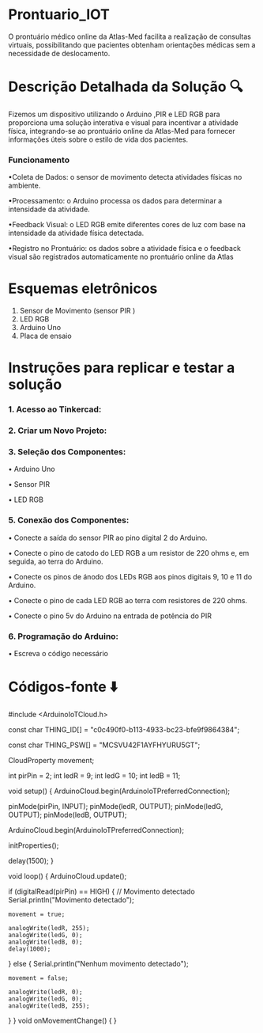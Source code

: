 # Prontuario_IOT
O prontuário médico online da Atlas-Med facilita a realização de consultas virtuais, possibilitando que pacientes obtenham orientações médicas sem a necessidade de deslocamento.


# Descrição Detalhada da Solução 🔍
Fizemos um dispositivo utilizando o Arduino ,PIR e LED RGB para proporciona uma solução interativa e visual para incentivar a atividade física, integrando-se ao prontuário  online da Atlas-Med para fornecer informações úteis sobre o estilo de vida dos pacientes.

### Funcionamento

•Coleta de Dados: o sensor de movimento detecta atividades físicas no ambiente.

•Processamento: o Arduino processa os dados para determinar a intensidade da atividade.

•Feedback Visual: o LED RGB emite diferentes cores de luz com base na intensidade da atividade física detectada.

•Registro no Prontuário: os dados sobre a atividade física e o feedback visual são registrados automaticamente no prontuário online da Atlas 

# Esquemas eletrônicos 

1.	Sensor de Movimento (sensor PIR )
2.	LED RGB
3.	Arduino Uno
4.	Placa de ensaio

# Instruções para replicar e testar a solução

### 1.	Acesso ao Tinkercad:

### 2.	Criar um Novo Projeto:

### 3.	Seleção dos Componentes:
   
• Arduino Uno

• Sensor PIR

• LED RGB 

### 5.	Conexão dos Componentes:
•	Conecte a saída do sensor PIR ao pino digital 2 do Arduino.

•	Conecte o pino de catodo do LED RGB a um resistor de 220 ohms e, em seguida, ao terra do Arduino.

•	Conecte os pinos de ánodo dos LEDs RGB aos pinos digitais 9, 10 e 11 do Arduino.

•	Conecte o pino de cada LED RGB ao terra com resistores de 220 ohms.

•	Conecte o pino 5v do Arduino na entrada de potência do PIR

### 6.  Programação do Arduino:
•	Escreva o código necessário 

# Códigos-fonte ⬇️

#include <ArduinoIoTCloud.h>

const char THING_ID[] = "c0c490f0-b113-4933-bc23-bfe9f9864384";

const char THING_PSW[] = "MCSVU42F1AYFHYURU5GT";

CloudProperty<bool> movement;

int pirPin = 2;
int ledR = 9;
int ledG = 10;
int ledB = 11;

void setup() {
  ArduinoCloud.begin(ArduinoIoTPreferredConnection);

  pinMode(pirPin, INPUT);
  pinMode(ledR, OUTPUT);
  pinMode(ledG, OUTPUT);
  pinMode(ledB, OUTPUT);

  ArduinoCloud.begin(ArduinoIoTPreferredConnection);

  initProperties();

  delay(1500);
}

void loop() {
  ArduinoCloud.update();

  if (digitalRead(pirPin) == HIGH) {
    // Movimento detectado
    Serial.println("Movimento detectado");

    movement = true;

    analogWrite(ledR, 255);
    analogWrite(ledG, 0);
    analogWrite(ledB, 0);
    delay(1000);
  } else {
    Serial.println("Nenhum movimento detectado");

    movement = false;

    analogWrite(ledR, 0);
    analogWrite(ledG, 0);
    analogWrite(ledB, 255);
  }
}
void onMovementChange()  {
}






